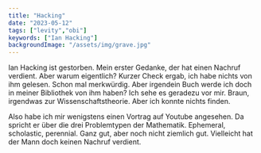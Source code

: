 ```yaml
---
title: "Hacking"
date: "2023-05-12"
tags: ["levity","obi"]
keywords: ["Ian Hacking"]
backgroundImage: "/assets/img/grave.jpg"
---
```

Ian Hacking ist gestorben. Mein erster Gedanke, der hat einen Nachruf verdient. Aber warum eigentlich? Kurzer Check ergab, ich habe nichts von ihm gelesen. Schon mal merkwürdig. Aber irgendein Buch werde ich doch in meiner Bibliothek von ihm haben? Ich sehe es geradezu vor mir. Braun, irgendwas zur Wissenschaftstheorie. Aber ich konnte nichts finden.

Also habe ich mir wenigstens einen Vortrag auf Youtube angesehen. Da spricht er über die drei Problemtypen der Mathematik. Ephemeral, scholastic, perennial. Ganz gut, aber noch nicht ziemlich gut. Vielleicht hat der Mann doch keinen Nachruf verdient.